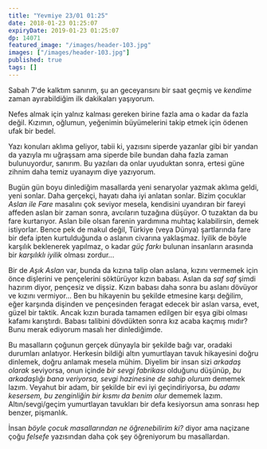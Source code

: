 ```yaml
---
title: "Yevmiye 23/01 01:25"
date: 2018-01-23 01:25:07
expiryDate: 2019-01-23 01:25:07
dp: 14071
featured_image: "/images/header-103.jpg"
images: ["/images/header-103.jpg"]
published: true
tags: []
---
```




Sabah 7'de kalktım sanırım, şu an geceyarısını bir saat geçmiş ve *kendime*
zaman ayırabildiğim ilk dakikaları yaşıyorum.

Nefes almak için yalnız kalması gereken birine fazla ama o kadar da fazla değil.
Kızımın, oğlumun, yeğenimin büyümelerini takip etmek için ödenen ufak bir bedel.

Yazı konuları aklıma geliyor, tabii ki, yazısını siperde yazanlar gibi bir
yandan da yazıyla mı uğraşsam ama siperde bile bundan daha fazla zaman
bulunuyordur, sanırım. Bu yazıları da onlar uyuduktan sonra, ertesi güne zihnim
daha temiz uyanayım diye yazıyorum.

Bugün gün boyu dinlediğim masallarda yeni senaryolar yazmak aklıma geldi, yeni
sonlar. Daha gerçekçi, hayatı daha iyi anlatan sonlar. Bizim çocuklar *Aslan ile
Fare* masalını çok seviyor mesela, kendisini uyandıran bir fareyi affeden aslan
bir zaman sonra, avcıların tuzağına düşüyor. O tuzaktan da bu fare kurtarıyor.
Aslan bile olsan farenin yardımına muhtaç kalabilirsin, demek istiyorlar. Bence
pek de makul değil, Türkiye (veya Dünya) şartlarında fare bir defa ipten
kurtulduğunda o aslanın civarına yaklaşmaz. İyilik de böyle karşılık beklenerek
yapılmaz, o kadar *güç farkı* bulunan insanların arasında bir *karşılıklı
iyilik* olması zordur... 

Bir de *Aşık Aslan* var, bunda da kızına talip olan aslana, kızını vermemek için
önce dişlerini ve pençelerini söktürüyor kızın babası. Aslan da *saf saf* şimdi
hazırım diyor, pençesiz ve dişsiz. Kızın babası daha sonra bu aslanı dövüyor ve
kızını vermiyor... Ben bu hikayenin bu şekilde etmesine karşı değilim, eğer
karşında dişinden ve pençesinden feragat edecek bir aslan varsa, evet, güzel bir
taktik. Ancak kızın burada tamamen edilgen bir eşya gibi olması kafamı
karıştırdı. Babası talibini dövdükten sonra kız acaba kaçmış mıdır? Bunu merak
ediyorum masalı her dinlediğimde.

Bu masalların çoğunun gerçek dünyayla bir şekilde bağı var, oradaki durumları
anlatıyor. Herkesin bildiği altın yumurtlayan tavuk hikayesini doğru dinlemek,
doğru anlamak mesela mühim. Diyelim bir insan sizi *arkadaş olarak* seviyorsa,
onun içinde *bir sevgi fabrikası* olduğunu düşünüp, *bu arkadaşlığı bana
veriyorsa, sevgi hazinesine de sahip olurum* dememek lazım. Veyahut bir adam,
bir şekilde bir evi iyi geçindiriyorsa, *bu adamı kesersem, bu zenginliğin bir
kısmı da benim olur* dememek lazım. Altın/sevgi/geçim yumurtlayan tavukları bir
defa kesiyorsun ama sonrası hep benzer, pişmanlık.

İnsan *böyle çocuk masallarından ne öğrenebilirim ki?* diyor ama naçizane çoğu
*felsefe* yazısından daha çok şey öğreniyorum bu masallardan. 

